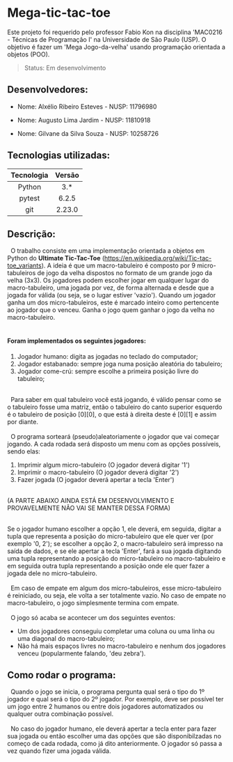 # Mega-tic-tac-toe
Este projeto foi requerido pelo professor Fabio Kon na disciplina 'MAC0216 - Técnicas de Programação I' na Universidade de São Paulo (USP). 
O objetivo é fazer um 'Mega Jogo-da-velha' usando programação orientada a objetos (POO).

> Status: Em desenvolvimento

## Desenvolvedores:
- Nome: Alxélio Ribeiro Esteves - NUSP: 11796980

- Nome: Augusto Lima Jardim - NUSP: 11810918

- Nome: Gilvane da Silva Souza - NUSP: 10258726
## Tecnologias utilizadas:
 Tecnologia   | Versão
:----------:  | :--------:
Python        | 3.*
pytest        | 6.2.5
git           | 2.23.0


## Descrição:
&nbsp;&nbsp;O trabalho consiste em uma implementação orientada a objetos em Python do **Ultimate Tic-Tac-Toe** (https://en.wikipedia.org/wiki/Tic-tac-toe_variants).  A ideia é que um macro-tabuleiro é composto por 9 micro-tabuleiros de jogo da velha dispostos no formato de um grande jogo da velha (3x3). Os jogadores podem escolher jogar em qualquer lugar do macro-tabuleiro, uma jogada por vez, de forma alternada e desde que a jogada for válida (ou seja, se o lugar estiver 'vazio'). Quando um jogador ganha um dos micro-tabuleiros, este é marcado inteiro como pertencente ao jogador que o venceu. Ganha o jogo quem ganhar o jogo da velha no macro-tabuleiro.<br></br>

#### Foram implementados os seguintes jogadores:
1) Jogador humano: digita as jogadas no teclado do computador;
2) Jogador estabanado: sempre joga numa posição aleatória do tabuleiro;
3) Jogador come-crú: sempre escolhe a primeira posição livre do tabuleiro;<br></br>

&nbsp;&nbsp;Para saber em qual tabuleiro você está jogando, é válido pensar como se o tabuleiro fosse uma matriz, então o tabuleiro do canto superior esquerdo é o tabuleiro de posição [0][0], o que está à direita deste é [0][1] e assim por diante.<br></br>
&nbsp;&nbsp;O programa sorteará (pseudo)aleatoriamente o jogador que vai começar jogando. A cada rodada será disposto um menu com as opções possíveis, sendo elas:
1) Imprimir algum micro-tabuleiro (O jogador deverá digitar '1')
2) Imprimir o macro-tabuleiro (O jogador deverá digitar '2')
3) Fazer jogada (O jogador deverá apertar a tecla 'Enter')<br></br>

(A PARTE ABAIXO AINDA ESTÁ EM DESENVOLVIMENTO E PROVAVELMENTE NÃO VAI SE MANTER DESSA FORMA)<br></br>

Se o jogador humano escolher a opção 1, ele deverá, em seguida, digitar a tupla que representa a posição do micro-tabuleiro que ele quer ver (por exemplo '0, 2'); se escolher a opção 2, o macro-tabuleiro será impresso na saída de dados, e se ele apertar a tecla 'Enter', fará a sua jogada digitando uma tupla representando a posição do micro-tabuleiro no macro-tabuleiro e em seguida outra tupla representando a posição onde ele quer fazer a jogada dele no micro-tabuleiro.<br></br>
&nbsp;&nbsp;Em caso de empate em algum dos micro-tabuleiros, esse micro-tabuleiro é reiniciado, ou seja, ele volta a ser totalmente vazio. No caso de empate no macro-tabuleiro, o jogo simplesmente termina com empate.<br></br>
&nbsp;&nbsp;O jogo só acaba se acontecer um dos seguintes eventos:
- Um dos jogadores conseguiu completar uma coluna ou uma linha ou uma diagonal do macro-tabuleiro;
- Não há mais espaços livres no macro-tabuleiro e nenhum dos jogadores venceu (popularmente falando, 'deu zebra').

## Como rodar o programa:
&nbsp;&nbsp;Quando o jogo se inicia, o programa pergunta qual será o tipo do 1º jogador e qual será o tipo do 2º jogador. Por exemplo, deve ser possível ter um jogo entre 2 humanos ou entre dois jogadores automatizados ou qualquer outra combinação possível.<br></br>
&nbsp;&nbsp;No caso do jogador humano, ele deverá apertar a tecla enter para fazer sua jogada ou então escolher uma das opções que são disponibilzadas no começo de cada rodada, como já dito anteriormente. O jogador só passa a vez quando fizer uma jogada válida.




